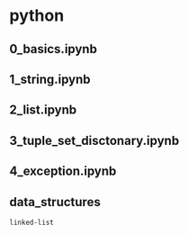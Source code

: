 # python

## 0_basics.ipynb
## 1_string.ipynb
## 2_list.ipynb
## 3_tuple_set_disctonary.ipynb
## 4_exception.ipynb

## data_structures
    linked-list 
